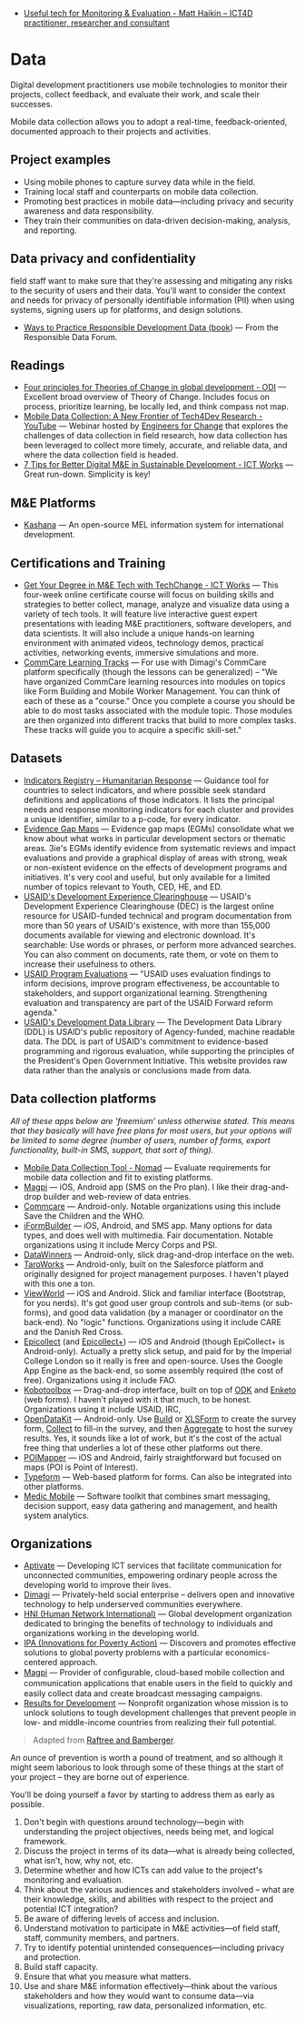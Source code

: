 - [Useful tech for Monitoring & Evaluation - Matt Haikin – ICT4D practitioner, researcher and consultant](https://matthaikin.com/useful-tech-for-monitoring-evaluation/)


# Data

Digital development practitioners use mobile technologies to monitor their projects, collect feedback, and evaluate their work, and scale their successes.

Mobile data collection allows you to adopt a real-time, feedback-oriented, documented approach to their projects and activities.

## Project examples

* Using mobile phones to capture survey data while in the field.
* Training local staff and counterparts on mobile data collection.
* Promoting best practices in mobile data—including privacy and security awareness and data responsibility.
* They train their communities on data-driven decision-making, analysis, and reporting.



## Data privacy and confidentiality

field staff want to make sure that they're assessing and mitigating any risks to the security of users and their data. You'll want to consider the context and needs for privacy of personally identifiable information (PII) when using systems, signing users up for platforms, and design solutions.

- [Ways to Practice Responsible Development Data (book](https://responsibledata.io/ways-to-practise-responsible-development-data/)) — From the Responsible Data Forum.



## Readings

- [Four principles for Theories of Change in global development - ODI](http://www.odi.org/comment/9882-four-principles-theories-change-global-development) — Excellent broad overview of Theory of Change. Includes focus on process, prioritize learning, be locally led, and think compass not map.
- [Mobile Data Collection: A New Frontier of Tech4Dev Research - YouTube](https://www.youtube.com/watch?v=2BoPJP-3zFw) — Webinar hosted by [Engineers for Change](https://www.engineeringforchange.org/) that explores the challenges of data collection in field research, how data collection has been leveraged to collect more timely, accurate, and reliable data, and where the data collection field is headed.
- [7 Tips for Better Digital M&E in Sustainable Development - ICT Works](http://www.ictworks.org/2015/12/21/7-tips-for-better-digital-me-in-sustainable-development/) — Great run-down. Simplicity is key!



## M&E Platforms

- [Kashana](http://kashana.org/) — An open-source MEL information system for international development.



## Certifications and Training

- [Get Your Degree in M&E Tech with TechChange - ICT Works](https://www.techchange.org/online-courses/technology-for-monitoring-and-evaluation/?) — This four-week online certificate course will focus on building skills and strategies to better collect, manage, analyze and visualize data using a variety of tech tools. It will feature live interactive guest expert presentations with leading M&E practitioners, software developers, and data scientists. It will also include a unique hands-on learning environment with animated videos, technology demos, practical activities, networking events, immersive simulations and more.
- [CommCare Learning Tracks](https://confluence.dimagi.com/display/commcarepublic/CommCare+Learning+Tracks) — For use with Dimagi's CommCare platform specifically (though the lessons can be generalized) – "We have organized CommCare learning resources into modules on topics like Form Building and Mobile Worker Management. You can think of each of these as a "course." Once you complete a course you should be able to do most tasks associated with the module topic. Those modules are then organized into different tracks that build to more complex tasks. These tracks will guide you to acquire a specific skill-set."




## Datasets

- [Indicators Registry – Humanitarian Response](https://www.humanitarianresponse.info/applications/ir/) — Guidance tool for countries to select indicators, and where possible seek standard definitions and applications of those indicators. It lists the principal needs and response monitoring indicators for each cluster and provides a unique identifier, similar to a p-code, for every indicator.
- [Evidence Gap Maps](http://www.3ieimpact.org/en/evidence/gap-maps/) — Evidence gap maps (EGMs) consolidate what we know about what works in particular development sectors or thematic areas. 3ie's EGMs identify evidence from systematic reviews and impact evaluations and provide a graphical display of areas with strong, weak or non-existent evidence on the effects of development programs and initiatives. It's very cool and useful, but only available for a limited number of topics relevant to Youth, CED, HE, and ED.
- [USAID's Development Experience Clearinghouse](https://www.usaid.gov/results-and-data/information-resources/development-experience-clearinghouse-dec) — USAID's Development Experience Clearinghouse (DEC) is the largest online resource for USAID-funded technical and program documentation from more than 50 years of USAID's existence, with more than 155,000 documents available for viewing and electronic download. It's searchable: Use words or phrases, or perform more advanced searches. You can also comment on documents, rate them, or vote on them to increase their usefulness to others.
- [USAID Program Evaluations](https://www.usaid.gov/results-and-data/progress-data/evaluations) — "USAID uses evaluation findings to inform decisions, improve program effectiveness, be accountable to stakeholders, and support organizational learning. Strengthening evaluation and transparency are part of the USAID Forward reform agenda."
- [USAID's Development Data Library](https://www.usaid.gov/data) — The Development Data Library (DDL) is USAID's public repository of Agency-funded, machine readable data. The DDL is part of USAID's commitment to evidence-based programming and rigorous evaluation, while supporting the principles of the President's Open Government Initiative. This website provides raw data rather than the analysis or conclusions made from data.



## Data collection platforms

_All of these apps below are 'freemium' unless otherwise stated. This means that they basically will have free plans for most users, but your options will be limited to some degree (number of users, number of forms, export functionality, built-in SMS, support, that sort of thing)._

- [Mobile Data Collection Tool - Nomad](https://humanitarian-nomad.org/online-selection-tool) — Evaluate requirements for mobile data collection and fit to existing platforms.
- [Magpi](http://home.magpi.com/) — iOS, Android app (SMS on the Pro plan). I like their drag-and-drop builder and web-review of data entries.
- [Commcare](https://www.commcarehq.org/home/) — Android-only. Notable organizations using this include Save the Children and the WHO.
- [iFormBuilder](https://www.iformbuilder.com/) — iOS, Android, and SMS app. Many options for data types, and does well with multimedia. Fair documentation. Notable organizations using it include Mercy Corps and PSI.
- [DataWinners](https://www.datawinners.com/) — Android-only, slick drag-and-drop interface on the web.
- [TaroWorks](https://www.taroworks.org/) — Android-only, built on the Salesforce platform and originally designed for project management purposes. I haven't played with this one a ton.
- [ViewWorld](http://www.viewworld.net/) — iOS and Android. Slick and familiar interface (Bootstrap, for you nerds). It's got good user group controls and sub-items (or sub-forms), and good data validation (by a manager or coordinator on the back-end). No "logic" functions. Organizations using it include CARE and the Danish Red Cross.
- [Epicollect](http://www.epicollect.net/) (and [Epicollect+](http://plus.epicollect.net/)) — iOS and Android (though EpiCollect+ is Android-only). Actually a pretty slick setup, and paid for by the Imperial College London so it really is free and open-source. Uses the Google App Engine as the back-end, so some assembly required (the cost of free). Organizations using it include FAO.
- [Kobotoolbox](http://www.kobotoolbox.org/) — Drag-and-drop interface, built on top of [ODK](https://opendatakit.org/) and [Enketo](https://enketo.org/) (web forms). I haven't played with it that much, to be honest. Organizations using it include USAID, IRC,
- [OpenDataKit](https://opendatakit.org/) — Android-only. Use [Build](https://opendatakit.org/use/build/) or [XLSForm](https://opendatakit.org/use/xlsform/) to create the survey form, [Collect](https://opendatakit.org/use/collect/) to fill-in the survey, and then [Aggregate](https://opendatakit.org/use/aggregate/) to host the survey results. Yes, it sounds like a lot of work, but it's the cost of the actual free thing that underlies a lot of these other platforms out there.
- [POIMapper](http://www.poimapper.com/) — iOS and Android, fairly straightforward but focused on maps (POI is Point of Interest).
- [Typeform](http://www.typeform.com/) — Web-based platform for forms. Can also be integrated into other platforms.
- [Medic Mobile](http://medicmobile.org/) — Software toolkit that combines smart messaging, decision support, easy data gathering and management, and health system analytics.


## Organizations

- [Aptivate](http://www.aptivate.org/) — Developing ICT services that facilitate communication for unconnected communities, empowering ordinary people across the developing world to improve their lives.
- [Dimagi](http://dimagi.com/) — Privately-held social enterprise – delivers open and innovative technology to help underserved communities everywhere.
- [HNI (Human Network International)](http://hni.org/) — Global development organization dedicated to bringing the benefits of technology to individuals and organizations working in the developing world.
- [IPA (Innovations for Poverty Action)](http://poverty-action.org/) — Discovers and promotes effective solutions to global poverty problems with a particular economics-centered approach.
- [Magpi](http://magpi.com/) — Provider of conﬁgurable, cloud-based mobile collection and communication applications that enable users in the ﬁeld to quickly and easily collect data and create broadcast messaging campaigns.
- [Results for Development](http://r4d.org/) — Nonprofit organization whose mission is to unlock solutions to tough development challenges that prevent people in low- and middle-income countries from realizing their full potential.



> Adapted from [Raftree and Bamberger](https://www.rockefellerfoundation.org/report/emerging-opportunities-monitoring/).

An ounce of prevention is worth a pound of treatment, and so although it might seem laborious to look through some of these things at the start of your project – they are borne out of experience.

You'll be doing yourself a favor by starting to address them as early as possible.

1. Don't begin with questions around technology—begin with understanding the project objectives, needs being met, and logical framework.
2. Discuss the project in terms of its data—what is already being collected, what isn't, how, why not, etc.
3. Determine whether and how ICTs can add value to the project's monitoring and evaluation.
4. Think about the various audiences and stakeholders involved – what are their knowledge, skills, and abilities with respect to the project and potential ICT integration?
5. Be aware of differing levels of access and inclusion.
6. Understand motivation to participate in M&E activities—of field staff, staff, community members, and partners.
7. Try to identify potential unintended consequences—including privacy and protection.
8. Build staff capacity.
9. Ensure that what you measure what matters.
10. Use and share M&E information effectively—think about the various stakeholders and how they would want to consume data—via visualizations, reporting, raw data, personalized information, etc.

